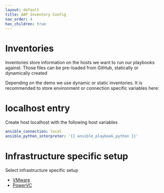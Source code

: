 ```yaml
---
layout: default
title: AAP Inventory Config
nav_order: 4
has_children: true
---
```


# Inventories
Inventories store information on the hosts we want to run our playbooks against.
Those files can be pre-loaded from GitHub, statically or dynamically created

Depending on the demo we use dynamic or static inventories.
It is recommended to store environment or connection specific variables here:

<!-- Need to be done before project setup ? -->

# localhost entry

Create host localhost with the following host variables

```yaml
ansible_connection: local
ansible_python_interpreter: '{{ ansible_playbook_python }}'
```

# Infrastructure specific setup

Select infrastructure specific setup

- [VMware](04-inventories/vmware.md)
- [PowerVC](04-inventories/powervc.md)
